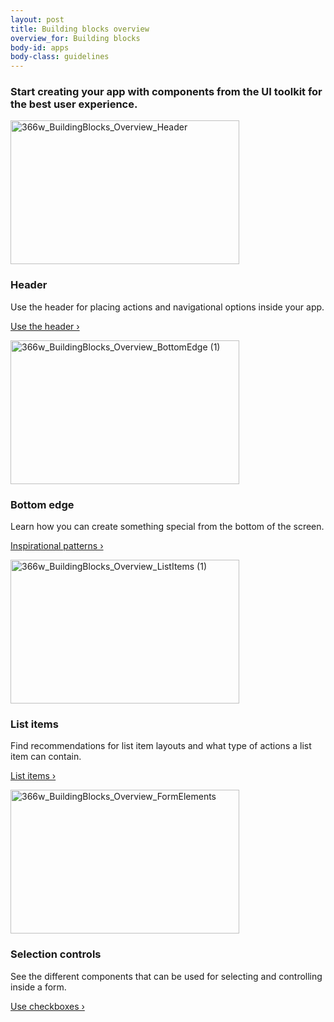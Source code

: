 ```yaml
---
layout: post
title: Building blocks overview
overview_for: Building blocks
body-id: apps
body-class: guidelines
---
```




<div id="loop-guidelines" class="col-10">
    <section class="row no-padding-top no-padding-right no-padding-left">
        <div class="col-10">
            <h3>Start creating your app with components from the UI toolkit for the best user experience.</h3>
        </div>
        <div class="col-10">
            <div class="col-5">
                <img src="{{ site.assets_path }}5f793b5b-366w_BuildingBlocks_Overview_Header.png" alt="366w_BuildingBlocks_Overview_Header" width="366" height="230">
                <h3>Header</h3>
                <p>Use the header for placing actions and navigational options inside your app.</p>
                <p><a href="/apps/building-blocks/header">Use the header&nbsp;&rsaquo;</a></p>
            </div>
            <div class="col-5">
                <img src="{{ site.assets_path }}e96df5af-366w_BuildingBlocks_Overview_BottomEdge-1.png" alt="366w_BuildingBlocks_Overview_BottomEdge (1)" width="366" height="230">
                <h3>Bottom edge</h3>
                <p>Learn how you can create something special from the bottom of the screen.</p>
                <p><a href="/apps/building-blocks/bottom-edge">Inspirational patterns&nbsp;&rsaquo;</a></p>
            </div>
        </div>
        <div class="col-10">
            <div class="col-5">
                <img src="{{ site.assets_path }}e8b9d12d-366w_BuildingBlocks_Overview_ListItems-1.png" alt="366w_BuildingBlocks_Overview_ListItems (1)" width="366" height="230">
                <h3>List items</h3>
                <p>Find recommendations for list item layouts and what type of actions a list item can contain.</p>
                <p><a href="/apps/building-blocks/list-items">List items&nbsp;&rsaquo;</a></p>
            </div>
            <div class="col-5">
                <img src="{{ site.assets_path }}4f9a01d9-366w_BuildingBlocks_Overview_FormElements.png" alt="366w_BuildingBlocks_Overview_FormElements" width="366" height="230">
                <h3>Selection controls</h3>
                <p>See the different components that can be used for selecting and controlling inside a form.</p>
                <p><a href="/apps/building-blocks/selection-controls">Use checkboxes&nbsp;&rsaquo;</a></p>
            </div>
        </div>
    </section>
</div>
